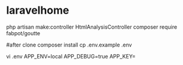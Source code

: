 # laravelhome

php artisan make:controller HtmlAnalysisController
composer require fabpot/goutte

#after clone
composer install
cp .env.example .env

vi .env
APP_ENV=local
APP_DEBUG=true
APP_KEY=
